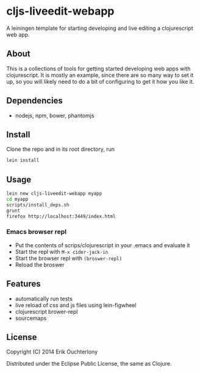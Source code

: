 # cljs-liveedit-webapp

A leiningen template for starting developing and live editing a clojurescript web app.


## About

This is a collections of tools for getting started developing web apps with clojurescript. It is mostly an example, since there are so many way to set it up, so you will likely need to do a bit of configuring to get it how you like it.


## Dependencies

* nodejs, npm, bower, phantomjs


## Install

Clone the repo and in its root directory, run

```bash
lein install
```

## Usage

```bash
lein new cljs-liveedit-webapp myapp
cd myapp
scripts/install_deps.sh
grunt
firefox http://localhost:3449/index.html
```

### Emacs browser repl

* Put the contents of scrips/clojurescript in your .emacs and evaluate it
* Start the repl with ``M-x cider-jack-in``
* Start the browser repl with ``(broswer-repl)``
* Reload the broswer

## Features

* automatically run tests
* live reload of css and js files using lein-figwheel
* clojurescript brower-repl
* sourcemaps

## License

Copyright (C) 2014 Erik Ouchterlony

Distributed under the Eclipse Public License, the same as Clojure.
